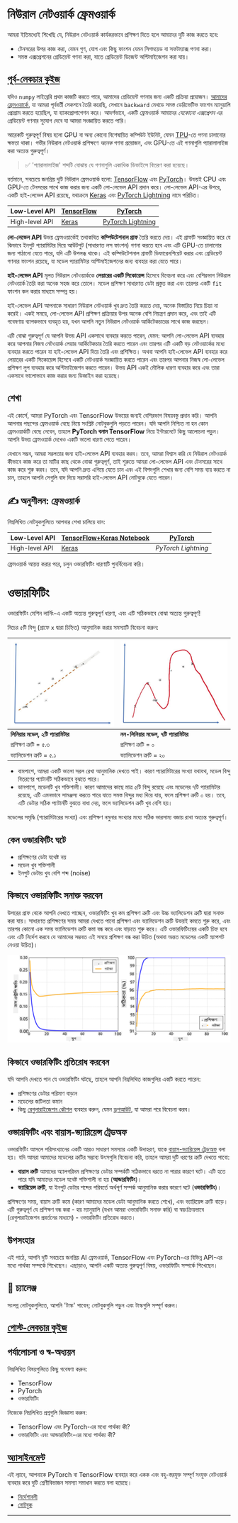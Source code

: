 <!--
CO_OP_TRANSLATOR_METADATA:
{
  "original_hash": "ddd216f558a255260a9374008002c971",
  "translation_date": "2025-09-23T07:51:43+00:00",
  "source_file": "lessons/3-NeuralNetworks/05-Frameworks/README.md",
  "language_code": "bn"
}
-->
# নিউরাল নেটওয়ার্ক ফ্রেমওয়ার্ক

আমরা ইতিমধ্যেই শিখেছি যে, নিউরাল নেটওয়ার্ক কার্যকরভাবে প্রশিক্ষণ দিতে হলে আমাদের দুটি কাজ করতে হবে:

* টেনসরের উপর কাজ করা, যেমন গুণ, যোগ এবং কিছু ফাংশন যেমন সিগময়েড বা সফটম্যাক্স গণনা করা।
* সমস্ত এক্সপ্রেশনের গ্রেডিয়েন্ট গণনা করা, যাতে গ্রেডিয়েন্ট ডিজেন্ট অপ্টিমাইজেশন করা যায়।

## [পূর্ব-লেকচার কুইজ](https://ff-quizzes.netlify.app/en/ai/quiz/9)

যদিও `numpy` লাইব্রেরি প্রথম কাজটি করতে পারে, আমাদের গ্রেডিয়েন্ট গণনার জন্য একটি প্রক্রিয়া প্রয়োজন। [আমাদের ফ্রেমওয়ার্কে](../04-OwnFramework/OwnFramework.ipynb), যা আমরা পূর্ববর্তী সেকশনে তৈরি করেছি, সেখানে `backward` মেথডে সমস্ত ডেরিভেটিভ ফাংশন ম্যানুয়ালি প্রোগ্রাম করতে হয়েছিল, যা ব্যাকপ্রোপাগেশন করে। আদর্শভাবে, একটি ফ্রেমওয়ার্ক আমাদের *যেকোনো এক্সপ্রেশন* এর গ্রেডিয়েন্ট গণনার সুযোগ দেবে যা আমরা সংজ্ঞায়িত করতে পারি।

আরেকটি গুরুত্বপূর্ণ বিষয় হলো GPU বা অন্য কোনো বিশেষায়িত কম্পিউট ইউনিট, যেমন [TPU](https://en.wikipedia.org/wiki/Tensor_Processing_Unit)-তে গণনা চালানোর ক্ষমতা থাকা। গভীর নিউরাল নেটওয়ার্ক প্রশিক্ষণে *অনেক* গণনা প্রয়োজন, এবং GPU-তে এই গণনাগুলি প্যারালালাইজ করা অত্যন্ত গুরুত্বপূর্ণ।

> ✅ 'প্যারালালাইজ' শব্দটি বোঝায় যে গণনাগুলি একাধিক ডিভাইসে বিতরণ করা হয়েছে।

বর্তমানে, সবচেয়ে জনপ্রিয় দুটি নিউরাল ফ্রেমওয়ার্ক হলো: [TensorFlow](http://TensorFlow.org) এবং [PyTorch](https://pytorch.org/)। উভয়ই CPU এবং GPU-তে টেনসরের সাথে কাজ করার জন্য একটি লো-লেভেল API প্রদান করে। লো-লেভেল API-এর উপরে, একটি হাই-লেভেল API রয়েছে, যথাক্রমে [Keras](https://keras.io/) এবং [PyTorch Lightning](https://pytorchlightning.ai/) নামে পরিচিত।

Low-Level API | [TensorFlow](http://TensorFlow.org) | [PyTorch](https://pytorch.org/)
--------------|-------------------------------------|--------------------------------
High-level API| [Keras](https://keras.io/) | [PyTorch Lightning](https://pytorchlightning.ai/)

**লো-লেভেল API** উভয় ফ্রেমওয়ার্কেই তথাকথিত **কম্পিউটেশনাল গ্রাফ** তৈরি করতে দেয়। এই গ্রাফটি সংজ্ঞায়িত করে যে কিভাবে ইনপুট প্যারামিটার দিয়ে আউটপুট (সাধারণত লস ফাংশন) গণনা করতে হবে এবং এটি GPU-তে চালানোর জন্য পাঠানো যেতে পারে, যদি এটি উপলব্ধ থাকে। এই কম্পিউটেশনাল গ্রাফটি ডিফারেনশিয়েট করার এবং গ্রেডিয়েন্ট গণনার ফাংশন রয়েছে, যা মডেল প্যারামিটার অপ্টিমাইজেশনের জন্য ব্যবহার করা যেতে পারে।

**হাই-লেভেল API** মূলত নিউরাল নেটওয়ার্ককে **লেয়ারের একটি সিকোয়েন্স** হিসেবে বিবেচনা করে এবং বেশিরভাগ নিউরাল নেটওয়ার্ক তৈরি করা অনেক সহজ করে তোলে। মডেল প্রশিক্ষণ সাধারণত ডেটা প্রস্তুত করা এবং তারপর একটি `fit` ফাংশন কল করার মাধ্যমে সম্পন্ন হয়।

হাই-লেভেল API আপনাকে সাধারণ নিউরাল নেটওয়ার্ক খুব দ্রুত তৈরি করতে দেয়, অনেক বিস্তারিত নিয়ে চিন্তা না করেই। একই সময়ে, লো-লেভেল API প্রশিক্ষণ প্রক্রিয়ার উপর অনেক বেশি নিয়ন্ত্রণ প্রদান করে, এবং তাই এটি গবেষণায় ব্যাপকভাবে ব্যবহৃত হয়, যখন আপনি নতুন নিউরাল নেটওয়ার্ক আর্কিটেকচারের সাথে কাজ করছেন।

এটি বোঝা গুরুত্বপূর্ণ যে আপনি উভয় API একসাথে ব্যবহার করতে পারেন, যেমন: আপনি লো-লেভেল API ব্যবহার করে আপনার নিজস্ব নেটওয়ার্ক লেয়ার আর্কিটেকচার তৈরি করতে পারেন এবং তারপর এটি একটি বড় নেটওয়ার্কের মধ্যে ব্যবহার করতে পারেন যা হাই-লেভেল API দিয়ে তৈরি এবং প্রশিক্ষিত। অথবা আপনি হাই-লেভেল API ব্যবহার করে লেয়ারের একটি সিকোয়েন্স হিসেবে একটি নেটওয়ার্ক সংজ্ঞায়িত করতে পারেন এবং তারপর আপনার নিজস্ব লো-লেভেল প্রশিক্ষণ লুপ ব্যবহার করে অপ্টিমাইজেশন করতে পারেন। উভয় API একই মৌলিক ধারণা ব্যবহার করে এবং তারা একসাথে ভালোভাবে কাজ করার জন্য ডিজাইন করা হয়েছে।

## শেখা

এই কোর্সে, আমরা PyTorch এবং TensorFlow উভয়ের জন্যই বেশিরভাগ বিষয়বস্তু প্রদান করি। আপনি আপনার পছন্দের ফ্রেমওয়ার্ক বেছে নিয়ে সংশ্লিষ্ট নোটবুকগুলি পড়তে পারেন। যদি আপনি নিশ্চিত না হন কোন ফ্রেমওয়ার্কটি বেছে নেবেন, তাহলে **PyTorch বনাম TensorFlow** নিয়ে ইন্টারনেটে কিছু আলোচনা পড়ুন। আপনি উভয় ফ্রেমওয়ার্ক দেখেও একটি ভালো ধারণা পেতে পারেন।

যেখানে সম্ভব, আমরা সরলতার জন্য হাই-লেভেল API ব্যবহার করব। তবে, আমরা বিশ্বাস করি যে নিউরাল নেটওয়ার্ক কীভাবে কাজ করে তা মাটির কাছ থেকে বোঝা গুরুত্বপূর্ণ, তাই শুরুতে আমরা লো-লেভেল API এবং টেনসরের সাথে কাজ করে শুরু করব। তবে, যদি আপনি দ্রুত এগিয়ে যেতে চান এবং এই বিশদগুলি শেখার জন্য বেশি সময় ব্যয় করতে না চান, তাহলে আপনি সেগুলি বাদ দিয়ে সরাসরি হাই-লেভেল API নোটবুকে যেতে পারেন।

## ✍️ অনুশীলন: ফ্রেমওয়ার্ক

নিম্নলিখিত নোটবুকগুলিতে আপনার শেখা চালিয়ে যান:

Low-Level API | [TensorFlow+Keras Notebook](IntroKerasTF.ipynb) | [PyTorch](IntroPyTorch.ipynb)
--------------|-------------------------------------|--------------------------------
High-level API| [Keras](IntroKeras.ipynb) | *PyTorch Lightning*

ফ্রেমওয়ার্ক আয়ত্ত করার পরে, চলুন ওভারফিটিং ধারণাটি পুনর্বিবেচনা করি।

# ওভারফিটিং

ওভারফিটিং মেশিন লার্নিং-এ একটি অত্যন্ত গুরুত্বপূর্ণ ধারণা, এবং এটি সঠিকভাবে বোঝা অত্যন্ত গুরুত্বপূর্ণ!

নিচের ৫টি বিন্দু (গ্রাফে `x` দ্বারা চিহ্নিত) আনুমানিক করার সমস্যাটি বিবেচনা করুন:

![linear](../../../../../translated_images/overfit1.f24b71c6f652e59e6bed7245ffbeaecc3ba320e16e2221f6832b432052c4da43.bn.jpg) | ![overfit](../../../../../translated_images/overfit2.131f5800ae10ca5e41d12a411f5f705d9ee38b1b10916f284b787028dd55cc1c.bn.jpg)
-------------------------|--------------------------
**লিনিয়ার মডেল, ২টি প্যারামিটার** | **নন-লিনিয়ার মডেল, ৭টি প্যারামিটার**
প্রশিক্ষণ ত্রুটি = ৫.৩ | প্রশিক্ষণ ত্রুটি = ০
ভ্যালিডেশন ত্রুটি = ৫.১ | ভ্যালিডেশন ত্রুটি = ২০

* বামপাশে, আমরা একটি ভালো সরল রেখা আনুমানিক দেখতে পাই। কারণ প্যারামিটারের সংখ্যা যথাযথ, মডেল বিন্দু বিতরণের প্যাটার্নটি সঠিকভাবে বুঝতে পারে।
* ডানপাশে, মডেলটি খুব শক্তিশালী। কারণ আমাদের কাছে মাত্র ৫টি বিন্দু রয়েছে এবং মডেলের ৭টি প্যারামিটার রয়েছে, এটি এমনভাবে সামঞ্জস্য করতে পারে যাতে সমস্ত বিন্দুর মধ্য দিয়ে যায়, ফলে প্রশিক্ষণ ত্রুটি ০ হয়। তবে, এটি ডেটার সঠিক প্যাটার্নটি বুঝতে বাধা দেয়, ফলে ভ্যালিডেশন ত্রুটি খুব বেশি হয়।

মডেলের সমৃদ্ধি (প্যারামিটারের সংখ্যা) এবং প্রশিক্ষণ নমুনার সংখ্যার মধ্যে সঠিক ভারসাম্য বজায় রাখা অত্যন্ত গুরুত্বপূর্ণ।

## কেন ওভারফিটিং ঘটে

  * প্রশিক্ষণের ডেটা যথেষ্ট নয়
  * মডেল খুব শক্তিশালী
  * ইনপুট ডেটায় খুব বেশি শব্দ (noise)

## কিভাবে ওভারফিটিং সনাক্ত করবেন

উপরের গ্রাফ থেকে আপনি দেখতে পাচ্ছেন, ওভারফিটিং খুব কম প্রশিক্ষণ ত্রুটি এবং উচ্চ ভ্যালিডেশন ত্রুটি দ্বারা সনাক্ত করা যায়। সাধারণত প্রশিক্ষণের সময় আমরা দেখতে পাবো প্রশিক্ষণ এবং ভ্যালিডেশন ত্রুটি উভয়ই কমতে শুরু করে, এবং তারপর কোনো এক সময় ভ্যালিডেশন ত্রুটি কমা বন্ধ করে এবং বাড়তে শুরু করে। এটি ওভারফিটিংয়ের একটি চিহ্ন হবে এবং এটি নির্দেশ করবে যে আমাদের সম্ভবত এই সময়ে প্রশিক্ষণ বন্ধ করা উচিত (অথবা অন্তত মডেলের একটি স্ন্যাপশট নেওয়া উচিত)।

![overfitting](../../../../../translated_images/Overfitting.408ad91cd90b4371d0a81f4287e1409c359751adeb1ae450332af50e84f08c3e.bn.png)

## কিভাবে ওভারফিটিং প্রতিরোধ করবেন

যদি আপনি দেখতে পান যে ওভারফিটিং ঘটছে, তাহলে আপনি নিম্নলিখিত কাজগুলির একটি করতে পারেন:

 * প্রশিক্ষণের ডেটার পরিমাণ বাড়ান
 * মডেলের জটিলতা কমান
 * কিছু [রেগুলারাইজেশন কৌশল](../../4-ComputerVision/08-TransferLearning/TrainingTricks.md) ব্যবহার করুন, যেমন [ড্রপআউট](../../4-ComputerVision/08-TransferLearning/TrainingTricks.md#Dropout), যা আমরা পরে বিবেচনা করব।

## ওভারফিটিং এবং বায়াস-ভ্যারিয়েন্স ট্রেডঅফ

ওভারফিটিং আসলে পরিসংখ্যানের একটি আরও সাধারণ সমস্যার একটি উদাহরণ, যাকে [বায়াস-ভ্যারিয়েন্স ট্রেডঅফ](https://en.wikipedia.org/wiki/Bias%E2%80%93variance_tradeoff) বলা হয়। যদি আমরা আমাদের মডেলের ত্রুটির সম্ভাব্য উৎসগুলি বিবেচনা করি, তাহলে আমরা দুটি ধরণের ত্রুটি দেখতে পাবো:

* **বায়াস ত্রুটি** আমাদের অ্যালগরিদম প্রশিক্ষণের ডেটার সম্পর্কটি সঠিকভাবে ধরতে না পারার কারণে ঘটে। এটি হতে পারে যদি আমাদের মডেল যথেষ্ট শক্তিশালী না হয় (**আন্ডারফিটিং**)।  
* **ভ্যারিয়েন্স ত্রুটি**, যা ইনপুট ডেটার শব্দের পরিবর্তে অর্থপূর্ণ সম্পর্ক আনুমানিক করার কারণে ঘটে (**ওভারফিটিং**)।

প্রশিক্ষণের সময়, বায়াস ত্রুটি কমে (কারণ আমাদের মডেল ডেটা আনুমানিক করতে শেখে), এবং ভ্যারিয়েন্স ত্রুটি বাড়ে। এটি গুরুত্বপূর্ণ যে প্রশিক্ষণ বন্ধ করা - হয় ম্যানুয়ালি (যখন আমরা ওভারফিটিং সনাক্ত করি) বা স্বয়ংক্রিয়ভাবে (রেগুলারাইজেশন প্রবর্তনের মাধ্যমে) - ওভারফিটিং প্রতিরোধ করতে।

## উপসংহার

এই পাঠে, আপনি দুটি সবচেয়ে জনপ্রিয় AI ফ্রেমওয়ার্ক, TensorFlow এবং PyTorch-এর বিভিন্ন API-এর মধ্যে পার্থক্য সম্পর্কে শিখেছেন। এছাড়াও, আপনি একটি অত্যন্ত গুরুত্বপূর্ণ বিষয়, ওভারফিটিং সম্পর্কে শিখেছেন।

## 🚀 চ্যালেঞ্জ

সংলগ্ন নোটবুকগুলিতে, আপনি 'টাস্ক' পাবেন; নোটবুকগুলি পড়ুন এবং টাস্কগুলি সম্পূর্ণ করুন।

## [পোস্ট-লেকচার কুইজ](https://ff-quizzes.netlify.app/en/ai/quiz/10)

## পর্যালোচনা ও স্ব-অধ্যয়ন

নিম্নলিখিত বিষয়গুলিতে কিছু গবেষণা করুন:

- TensorFlow  
- PyTorch  
- ওভারফিটিং  

নিজেকে নিম্নলিখিত প্রশ্নগুলি জিজ্ঞাসা করুন:

- TensorFlow এবং PyTorch-এর মধ্যে পার্থক্য কী?  
- ওভারফিটিং এবং আন্ডারফিটিং-এর মধ্যে পার্থক্য কী?  

## [অ্যাসাইনমেন্ট](lab/README.md)

এই ল্যাবে, আপনাকে PyTorch বা TensorFlow ব্যবহার করে একক এবং বহু-স্তরযুক্ত সম্পূর্ণ সংযুক্ত নেটওয়ার্ক ব্যবহার করে দুটি শ্রেণীবিভাজন সমস্যা সমাধান করতে বলা হয়েছে।

* [নির্দেশাবলী](lab/README.md)  
* [নোটবুক](lab/LabFrameworks.ipynb)  

---

